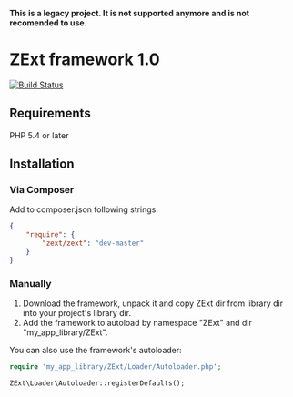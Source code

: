 **This is a legacy project. It is not supported anymore and is not recomended to use.**

# ZExt framework 1.0

[![Build Status](https://travis-ci.org/mikemirten/ZExt.png?branch=master)](https://travis-ci.org/mikemirten/ZExt)

## Requirements

PHP 5.4 or later

## Installation

### Via Composer

Add to composer.json following strings:
```json
{
    "require": {
        "zext/zext": "dev-master"
    }
}
```

### Manually

1. Download the framework, unpack it and copy ZExt dir from library dir into your project's library dir.
2. Add the framework to autoload by namespace "ZExt" and dir "my_app_library/ZExt".

You can also use the framework's autoloader:
```php
require 'my_app_library/ZExt/Loader/Autoloader.php';

ZExt\Loader\Autoloader::registerDefaults();
```
